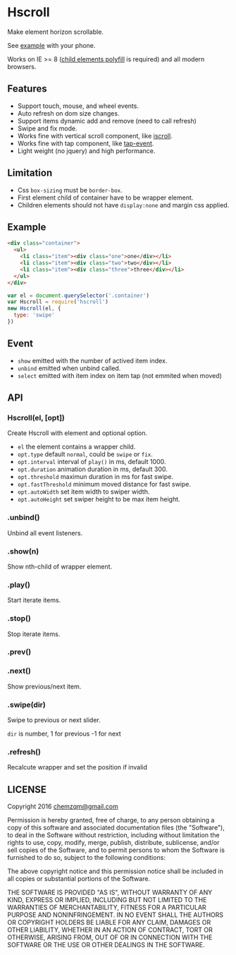 # Hscroll

Make element horizon scrollable.

See [example](https://chemzqm.github.io/hscroll) with your phone.

Works on IE >= 8 ([child elements polyfill](https://github.com/Alhadis/Snippets/blob/master/js/polyfills/IE8-child-elements.js) is required) and all modern browsers.

## Features

* Support touch, mouse, and wheel events.
* Auto refresh on dom size changes.
* Support items dynamic add and remove (need to call refresh)
* Swipe and fix mode.
* Works fine with vertical scroll component, like [iscroll](https://github.com/chemzqm/iscroll).
* Works fine with tap component, like [tap-event](https://github.com/chemzqm/tap-event).
* Light weight (no jquery) and high performance.

## Limitation

* Css `box-sizing` must be `border-box`.
* First element child of container have to be wrapper element.
* Children elements should not have `display:none` and margin css applied.

## Example

``` html
<div class="container">
  <ul>
    <li class="item"><div class="one">one</div></li>
    <li class="item"><div class="two">two</div></li>
    <li class="item"><div class="three">three</div></li>
  </ul>
</div>
```

``` js
var el = document.querySelector('.container')
var Hscroll = require('hscroll')
new Hscroll(el, {
  type: 'swipe'
})
```

## Event

* `show` emitted with the number of actived item index.
* `unbind` emitted when unbind called.
* `select` emitted with item index on item tap (not emmited when moved)

## API

### Hscroll(el, [opt])

Create Hscroll with element and optional option.
* `el` the element contains a wrapper child.
* `opt.type` default `normal`, could be `swipe` or `fix`.
* `opt.interval` interval of `play()` in ms, default 1000.
* `opt.duration` animation duration in ms, default 300.
* `opt.threshold` maximun duration in ms for fast swipe.
* `opt.fastThreshold` minimum moved distance for fast swipe.
* `opt.autoWidth` set item width to swiper width.
* `opt.autoHeight` set swiper height to be max item height.

### .unbind()

Unbind all event listeners.

### .show(n)

Show nth-child of wrapper element.

### .play()

Start iterate items.

### .stop()

Stop iterate items.

### .prev()
### .next()

Show previous/next item.

### .swipe(dir)

Swipe to previous or next slider.

`dir` is number, 1 for previous -1 for next

### .refresh()

Recalcute wrapper and set the position if invalid

## LICENSE

Copyright 2016 chemzqm@gmail.com

Permission is hereby granted, free of charge, to any person obtaining
a copy of this software and associated documentation files (the "Software"),
to deal in the Software without restriction, including without limitation
the rights to use, copy, modify, merge, publish, distribute, sublicense,
and/or sell copies of the Software, and to permit persons to whom the
Software is furnished to do so, subject to the following conditions:

The above copyright notice and this permission notice shall be included
in all copies or substantial portions of the Software.

THE SOFTWARE IS PROVIDED "AS IS", WITHOUT WARRANTY OF ANY KIND,
EXPRESS OR IMPLIED, INCLUDING BUT NOT LIMITED TO THE WARRANTIES
OF MERCHANTABILITY, FITNESS FOR A PARTICULAR PURPOSE AND NONINFRINGEMENT.
IN NO EVENT SHALL THE AUTHORS OR COPYRIGHT HOLDERS BE LIABLE FOR ANY CLAIM,
DAMAGES OR OTHER LIABILITY, WHETHER IN AN ACTION OF CONTRACT,
TORT OR OTHERWISE, ARISING FROM, OUT OF OR IN CONNECTION WITH THE SOFTWARE
OR THE USE OR OTHER DEALINGS IN THE SOFTWARE.
